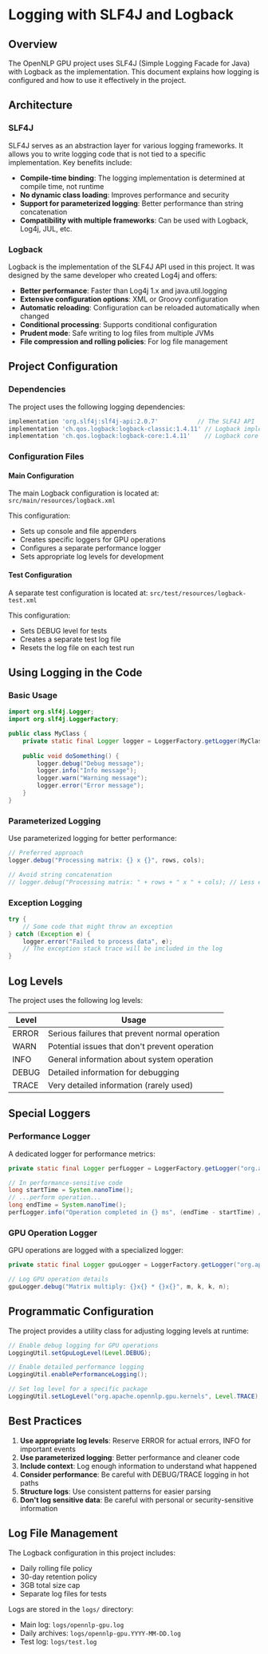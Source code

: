 # Logging with SLF4J and Logback

## Overview

The OpenNLP GPU project uses SLF4J (Simple Logging Facade for Java) with Logback as the implementation. This document explains how logging is configured and how to use it effectively in the project.

## Architecture

### SLF4J

SLF4J serves as an abstraction layer for various logging frameworks. It allows you to write logging code that is not tied to a specific implementation. Key benefits include:

- **Compile-time binding**: The logging implementation is determined at compile time, not runtime
- **No dynamic class loading**: Improves performance and security
- **Support for parameterized logging**: Better performance than string concatenation
- **Compatibility with multiple frameworks**: Can be used with Logback, Log4j, JUL, etc.

### Logback

Logback is the implementation of the SLF4J API used in this project. It was designed by the same developer who created Log4j and offers:

- **Better performance**: Faster than Log4j 1.x and java.util.logging
- **Extensive configuration options**: XML or Groovy configuration
- **Automatic reloading**: Configuration can be reloaded automatically when changed
- **Conditional processing**: Supports conditional configuration
- **Prudent mode**: Safe writing to log files from multiple JVMs
- **File compression and rolling policies**: For log file management

## Project Configuration

### Dependencies

The project uses the following logging dependencies:

```gradle
implementation 'org.slf4j:slf4j-api:2.0.7'           // The SLF4J API
implementation 'ch.qos.logback:logback-classic:1.4.11' // Logback implementation
implementation 'ch.qos.logback:logback-core:1.4.11'    // Logback core
```

### Configuration Files

#### Main Configuration

The main Logback configuration is located at:
`src/main/resources/logback.xml`

This configuration:
- Sets up console and file appenders
- Creates specific loggers for GPU operations
- Configures a separate performance logger
- Sets appropriate log levels for development

#### Test Configuration

A separate test configuration is located at:
`src/test/resources/logback-test.xml`

This configuration:
- Sets DEBUG level for tests
- Creates a separate test log file
- Resets the log file on each test run

## Using Logging in the Code

### Basic Usage

```java
import org.slf4j.Logger;
import org.slf4j.LoggerFactory;

public class MyClass {
    private static final Logger logger = LoggerFactory.getLogger(MyClass.class);
    
    public void doSomething() {
        logger.debug("Debug message");
        logger.info("Info message");
        logger.warn("Warning message");
        logger.error("Error message");
    }
}
```

### Parameterized Logging

Use parameterized logging for better performance:

```java
// Preferred approach
logger.debug("Processing matrix: {} x {}", rows, cols);

// Avoid string concatenation
// logger.debug("Processing matrix: " + rows + " x " + cols); // Less efficient
```

### Exception Logging

```java
try {
    // Some code that might throw an exception
} catch (Exception e) {
    logger.error("Failed to process data", e);
    // The exception stack trace will be included in the log
}
```

## Log Levels

The project uses the following log levels:

| Level | Usage |
|-------|-------|
| ERROR | Serious failures that prevent normal operation |
| WARN  | Potential issues that don't prevent operation |
| INFO  | General information about system operation |
| DEBUG | Detailed information for debugging |
| TRACE | Very detailed information (rarely used) |

## Special Loggers

### Performance Logger

A dedicated logger for performance metrics:

```java
private static final Logger perfLogger = LoggerFactory.getLogger("org.apache.opennlp.gpu.perf");

// In performance-sensitive code
long startTime = System.nanoTime();
// ...perform operation...
long endTime = System.nanoTime();
perfLogger.info("Operation completed in {} ms", (endTime - startTime) / 1_000_000.0);
```

### GPU Operation Logger

GPU operations are logged with a specialized logger:

```java
private static final Logger gpuLogger = LoggerFactory.getLogger("org.apache.opennlp.gpu");

// Log GPU operation details
gpuLogger.debug("Matrix multiply: {}x{} * {}x{}", m, k, k, n);
```

## Programmatic Configuration

The project provides a utility class for adjusting logging levels at runtime:

```java
// Enable debug logging for GPU operations
LoggingUtil.setGpuLogLevel(Level.DEBUG);

// Enable detailed performance logging
LoggingUtil.enablePerformanceLogging();

// Set log level for a specific package
LoggingUtil.setLogLevel("org.apache.opennlp.gpu.kernels", Level.TRACE);
```

## Best Practices

1. **Use appropriate log levels**: Reserve ERROR for actual errors, INFO for important events
2. **Use parameterized logging**: Better performance and cleaner code
3. **Include context**: Log enough information to understand what happened
4. **Consider performance**: Be careful with DEBUG/TRACE logging in hot paths
5. **Structure logs**: Use consistent patterns for easier parsing
6. **Don't log sensitive data**: Be careful with personal or security-sensitive information

## Log File Management

The Logback configuration in this project includes:

- Daily rolling file policy
- 30-day retention policy
- 3GB total size cap
- Separate log files for tests

Logs are stored in the `logs/` directory:
- Main log: `logs/opennlp-gpu.log`
- Daily archives: `logs/opennlp-gpu.YYYY-MM-DD.log`
- Test log: `logs/test.log`
